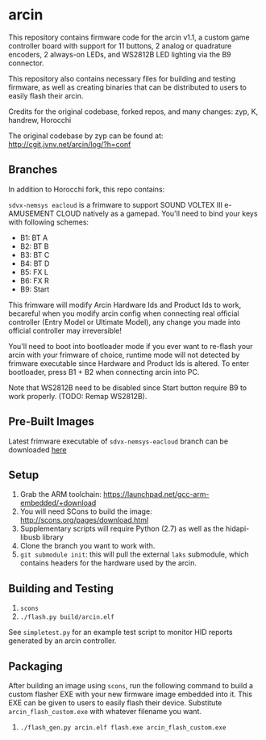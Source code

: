 arcin
=====
This repository contains firmware code for the arcin v1.1, a custom game controller board with support for 11 buttons, 2 analog or quadrature encoders, 2 always-on LEDs, and WS2812B LED lighting via the B9 connector.

This repository also contains necessary files for building and testing firmware, as well as creating binaries that can be distributed to users to easily flash their arcin.

Credits for the original codebase, forked repos, and many changes: zyp, K, handrew, Horocchi

The original codebase by zyp can be found at: http://cgit.jvnv.net/arcin/log/?h=conf

Branches
--------
In addition to Horocchi fork, this repo contains:

`sdvx-nemsys eacloud` is a frimware to support SOUND VOLTEX III e-AMUSEMENT CLOUD natively as a gamepad. You'll need to bind your keys with following schemes:
- B1: BT A
- B2: BT B
- B3: BT C
- B4: BT D
- B5: FX L
- B6: FX R
- B9: Start

This frimware will modify Arcin Hardware Ids and Product Ids to work, becareful when you modify arcin config when connecting real official controller (Entry Model or Ultimate Model), any change you made into official controller may irreversible!  

You'll need to boot into bootloader mode if you ever want to re-flash your arcin with your frimware of choice, runtime mode will not detected by frimware executable since Hardware and Product Ids is altered. To enter bootloader, press B1 + B2 when connecting arcin into PC.  

Note that WS2812B need to be disabled since Start button require B9 to work properly. (TODO: Remap WS2812B).

Pre-Built Images
----------------
Latest frimware executable of `sdvx-nemsys-eacloud` branch can be downloaded [here](https://github.com/SirusDoma/arcin/releases)

Setup
-----
1. Grab the ARM toolchain: https://launchpad.net/gcc-arm-embedded/+download
2. You will need SCons to build the image: http://scons.org/pages/download.html
3. Supplementary scripts will require Python (2.7) as well as the hidapi-libusb library
4. Clone the branch you want to work with.
5. `git submodule init`: this will pull the external `laks` submodule, which contains headers for the hardware used by the arcin.

Building and Testing
--------------------
1. `scons`
2. `./flash.py build/arcin.elf`

See `simpletest.py` for an example test script to monitor HID reports generated by an arcin controller.

Packaging
---------
After building an image using `scons`, run the following command to build a custom flasher EXE with your new firmware image embedded into it. This EXE can be given to users to easily flash their device. Substitute `arcin_flash_custom.exe` with whatever filename you want.

1. `./flash_gen.py arcin.elf flash.exe arcin_flash_custom.exe`
